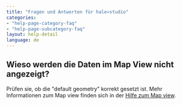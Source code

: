 ```yaml
---
title: "Fragen und Antworten für hale»studio"
categories:
- "help-page-category-faq"
- "help-page-subcategory-faq"
layout: help-detail
language: de
---
```


<h2>Wieso werden die Daten im Map View nicht angezeigt?</h2>

Prüfen sie, ob die "default geometry" korrekt gesetzt ist. 
Mehr Informationen zum Map view finden sich in der <a target="_blank" href="http://help.halestudio.org/latest/index.jsp?topic=%2Feu.esdihumboldt.hale.doc.user.views.styledmap%2Fhtml%2Fmap_view.html&cp%3D0_4_10">  Hilfe zum Map view</a>.
   
